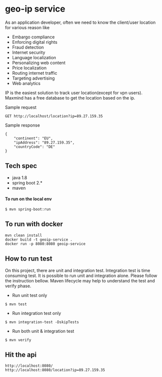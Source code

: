 # geo-ip service
As an application developer, often we need to know the client/user location for various reason like

- Embargo compliance
- Enforcing digital rights
- Fraud detection
- Internet security
- Language localization
- Personalizing web content
- Price localization
- Routing internet traffic
- Targeting advertising
- Web analytics

IP is the easiest solution to track user location(except for vpn users). Maxmind has a free database to get the location based on the ip.


Sample request 
```
GET http://localhost/location?ip=89.27.159.35
```
Sample response
```
{
    "continent": "EU",
    "ipAddress": "89.27.159.35",
    "countryCode": "DE"
}
```

## Tech spec
- java 1.8 
- spring boot 2.*
- maven

####  To run on the local env
```
$ mvn spring-boot:run
```

## To run with docker
```
mvn clean install 
docker build -t geoip-service .
docker run -p 8080:8080 geoip-service 
```


## How to run test 
On this project, there are  unit and integration test. Integration test is time consuming test. 
It is possible to run unit and integration alone. Please follow the instruction bellow.
 Maven lifecycle may help to understand the test and verify phase.   

- Run unit test only
```
$ mvn test
```

- Run  integration test only
```
$ mvn integration-test -DskipTests
```

- Run both unit & integration test
```
$ mvn verify 
```


## Hit the api  

```
http://localhost:8080/
http://localhost:8080/location?ip=89.27.159.35
``` 

